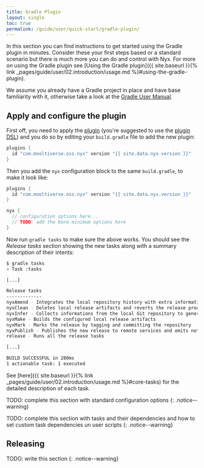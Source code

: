 ```yaml
---
title: Gradle Plugin
layout: single
toc: true
permalink: /guide/user/quick-start/gradle-plugin/
---
```


In this section you can find instructions to get started using the Gradle plugin in minutes. Consider these your first steps based or a standard scenario but there is much more you can do and control with Nyx. For more on using the Gradle plugin see [Using the Gradle plugin]({{ site.baseurl }}{% link _pages/guide/user/02.introduction/usage.md %}#using-the-gradle-plugin).

We assume you already have a Gradle project in place and have base familiarity with it, otherwise take a look at the [Gradle User Manual](https://docs.gradle.org/current/userguide/userguide.html).

## Apply and configure the plugin

First off, you need to apply the [plugin](https://plugins.gradle.org/plugin/com.mooltiverse.oss.nyx) (you're suggested to use the [plugin DSL](https://docs.gradle.org/current/userguide/plugins.html#sec:plugins_block)) and you do so by editing your `build.gradle` file to add the new plugin:

```groovy
plugins {
  id "com.mooltiverse.oss.nyx" version "{{ site.data.nyx.version }}"
}
```

Then you add the `nyx` configuration block to the same `build.gradle`, to make it look like:

```groovy
plugins {
  id "com.mooltiverse.oss.nyx" version "{{ site.data.nyx.version }}"
}

nyx {
  // configuration options here...
  // TODO: add the bare minimum options here
}
```

Now run `gradle tasks` to make sure the above works. You should see the *Release tasks* section showing the new tasks along with a summary description of their intents:

```bash
$ gradle tasks
> Task :tasks

[...]

Release tasks
-------------
nyxAmend - Integrates the local repository history with extra information from remotes
nyxClean - Deletes local release artifacts and reverts the release process to its initial state
nyxInfer - Collects informations from the local Git repository to generate the new version and plan the release actions
nyxMake - Builds the configured local release artifacts
nyxMark - Marks the release by tagging and committing the repository
nyxPublish - Publishes the new release to remote services and emits notifications
release - Runs all the release tasks

[...]

BUILD SUCCESSFUL in 280ms
1 actionable task: 1 executed
```

See [here]({{ site.baseurl }}{% link _pages/guide/user/02.introduction/usage.md %}#core-tasks) for the detailed description of each task.

TODO: complete this section with standard configuration options
{: .notice--warning}

TODO: complete this section with tasks and their dependencies and how to set custom task dependencies un user scripts
{: .notice--warning}

## Releasing

TODO: write this section
{: .notice--warning}
